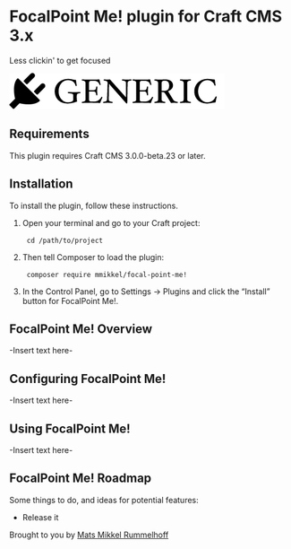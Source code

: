 # FocalPoint Me! plugin for Craft CMS 3.x

Less clickin' to get focused

![Screenshot](resources/img/plugin-logo.png)

## Requirements

This plugin requires Craft CMS 3.0.0-beta.23 or later.

## Installation

To install the plugin, follow these instructions.

1. Open your terminal and go to your Craft project:

        cd /path/to/project

2. Then tell Composer to load the plugin:

        composer require mmikkel/focal-point-me!

3. In the Control Panel, go to Settings → Plugins and click the “Install” button for FocalPoint Me!.

## FocalPoint Me! Overview

-Insert text here-

## Configuring FocalPoint Me!

-Insert text here-

## Using FocalPoint Me!

-Insert text here-

## FocalPoint Me! Roadmap

Some things to do, and ideas for potential features:

* Release it

Brought to you by [Mats Mikkel Rummelhoff](https://vaersaagod.no)

